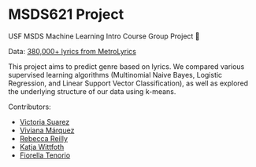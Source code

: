 # MSDS621 Project
USF MSDS Machine Learning Intro Course Group Project 🦄

Data: [380,000+ lyrics from MetroLyrics](https://www.kaggle.com/gyani95/380000-lyrics-from-metrolyrics)

This project aims to predict genre based on lyrics. We compared various supervised learning algorithms (Multinomial Naive Bayes, Logistic Regression, and Linear Support Vector Classification), as well as explored the underlying structure of our data using k-means. 

Contributors: 
* [Victoria Suarez](https://github.com/vasuarez)
* [Viviana Márquez](https://github.com/vivianamarquez)
* [Rebecca Reilly](https://github.com/r-reilly)
* [Katja Wittfoth](https://github.com/katjawittfoth)
* [Fiorella Tenorio](https://github.com/fioreten)
